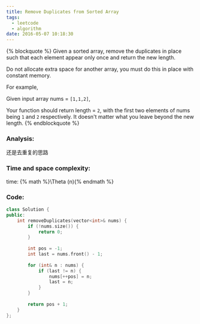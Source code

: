 ```yaml
---
title: Remove Duplicates from Sorted Array
tags:
  - leetcode
  - algorithm
date: 2016-05-07 10:18:30
---
```

{% blockquote %}
Given a sorted array, remove the duplicates in place such that each element appear only once and return the new length.

Do not allocate extra space for another array, you must do this in place with constant memory.

For example,

Given input array nums = `[1,1,2]`,

Your function should return length = `2`, with the first two elements of nums being `1` and `2` respectively. It doesn't matter what you leave beyond the new length.
{% endblockquote %}
<!-- more -->
### Analysis:
还是去重复的思路
### Time and space complexity:
time: {% math %}\Theta (n){% endmath %}
### Code:
```cpp
class Solution {
public:
    int removeDuplicates(vector<int>& nums) {
        if (!nums.size()) {
            return 0;
        }
        
        int pos = -1;
        int last = nums.front() - 1;
        
        for (int& n : nums) {
            if (last != n) {
                nums[++pos] = n;
                last = n;
            }
        }
        
        return pos + 1;
    }
};
```

